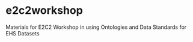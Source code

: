 # e2c2workshop
Materials for E2C2 Workshop in using Ontologies and Data Standards for  EHS Datasets
